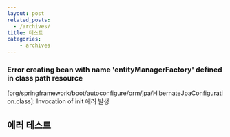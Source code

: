 ```yaml
---
layout: post
related_posts:
  - /archives/
title: 테스트 
categories: 
    - archives
---
```

### Error creating bean with name 'entityManagerFactory' defined in class path resource
   [org/springframework/boot/autoconfigure/orm/jpa/HibernateJpaConfiguration.class]: Invocation of init 에러 발생 


## 에러 테스트